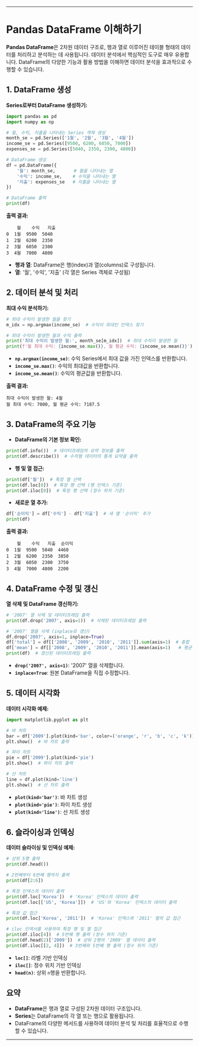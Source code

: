 
---
# Pandas DataFrame 이해하기

**Pandas DataFrame**은 2차원 데이터 구조로, 행과 열로 이루어진 테이블 형태의 데이터를 처리하고 분석하는 데 사용됩니다. 데이터 분석에서 핵심적인 도구로 매우 유용합니다. DataFrame의 다양한 기능과 활용 방법을 이해하면 데이터 분석을 효과적으로 수행할 수 있습니다.

## 1. DataFrame 생성

**Series로부터 DataFrame 생성하기:**

```python
import pandas as pd
import numpy as np

# 월, 수익, 지출을 나타내는 Series 객체 생성
month_se = pd.Series(['1월', '2월', '3월', '4월'])
income_se = pd.Series([9500, 6200, 6050, 7000])
expenses_se = pd.Series([5040, 2350, 2300, 4800])

# DataFrame 생성
df = pd.DataFrame({
    '월': month_se,       # 월을 나타내는 열
    '수익': income_se,    # 수익을 나타내는 열
    '지출': expenses_se   # 지출을 나타내는 열
})

# DataFrame 출력
print(df)
```

**출력 결과:**

```
    월    수익   지출
0  1월  9500  5040
1  2월  6200  2350
2  3월  6050  2300
3  4월  7000  4800
```

- **행과 열**: DataFrame은 행(index)과 열(columns)로 구성됩니다.
- **열**: '월', '수익', '지출' (각 열은 Series 객체로 구성됨)

## 2. 데이터 분석 및 처리

**최대 수익 분석하기:**

```python
# 최대 수익이 발생한 월을 찾기
m_idx = np.argmax(income_se)  # 수익이 최대인 인덱스 찾기

# 최대 수익이 발생한 월과 수익 출력
print('최대 수익이 발생한 월:', month_se[m_idx])  # 최대 수익이 발생한 월
print(f'월 최대 수익: {income_se.max()}, 월 평균 수익: {income_se.mean()}')  # 최대 수익과 평균 수익
```

- **`np.argmax(income_se)`**: 수익 Series에서 최대 값을 가진 인덱스를 반환합니다.
- **`income_se.max()`**: 수익의 최대값을 반환합니다.
- **`income_se.mean()`**: 수익의 평균값을 반환합니다.

**출력 결과:**

```
최대 수익이 발생한 월: 4월
월 최대 수익: 7000, 월 평균 수익: 7187.5
```

## 3. DataFrame의 주요 기능

- **DataFrame의 기본 정보 확인:**

```python
print(df.info())  # 데이터프레임의 요약 정보를 출력
print(df.describe())  # 수치형 데이터의 통계 요약을 출력
```

- **행 및 열 접근:**

```python
print(df['월'])  # 특정 열 선택
print(df.loc[0])  # 특정 행 선택 (행 인덱스 기준)
print(df.iloc[0])  # 특정 행 선택 (정수 위치 기준)
```

- **새로운 열 추가:**

```python
df['순이익'] = df['수익'] - df['지출']  # 새 열 '순이익' 추가
print(df)
```

**출력 결과:**

```
    월    수익   지출  순이익
0  1월  9500  5040  4460
1  2월  6200  2350  3850
2  3월  6050  2300  3750
3  4월  7000  4800  2200
```

## 4. DataFrame 수정 및 갱신

**열 삭제 및 DataFrame 갱신하기:**

```python
# '2007' 열 삭제 및 데이터프레임 출력
print(df.drop('2007', axis=1))  # 삭제된 데이터프레임 출력

# '2007' 열을 삭제 (inplace로 갱신)
df.drop('2007', axis=1, inplace=True)
df['total'] = df[['2008', '2009', '2010', '2011']].sum(axis=1)  # 총합 열 재계산
df['mean'] = df[['2008', '2009', '2010', '2011']].mean(axis=1)   # 평균 열 재계산
print(df)  # 갱신된 데이터프레임 출력
```

- **`drop('2007', axis=1)`**: '2007' 열을 삭제합니다.
- **`inplace=True`**: 원본 DataFrame을 직접 수정합니다.

## 5. 데이터 시각화

**데이터 시각화 예제:**

```python
import matplotlib.pyplot as plt

# 바 차트
bar = df['2009'].plot(kind='bar', color=('orange', 'r', 'b', 'c', 'k'))
plt.show()  # 바 차트 출력

# 파이 차트
pie = df['2009'].plot(kind='pie')
plt.show()  # 파이 차트 출력

# 선 차트
line = df.plot(kind='line')
plt.show()  # 선 차트 출력
```

- **`plot(kind='bar')`**: 바 차트 생성
- **`plot(kind='pie')`**: 파이 차트 생성
- **`plot(kind='line')`**: 선 차트 생성

## 6. 슬라이싱과 인덱싱

**데이터 슬라이싱 및 인덱싱 예제:**

```python
# 상위 5행 출력
print(df.head())

# 2번째부터 6번째 행까지 출력
print(df[2:6])

# 특정 인덱스의 데이터 출력
print(df.loc['Korea'])  # 'Korea' 인덱스의 데이터 출력
print(df.loc[['US', 'Korea']])  # 'US'와 'Korea' 인덱스의 데이터 출력

# 특정 값 접근
print(df.loc['Korea', '2011'])  # 'Korea' 인덱스와 '2011' 열의 값 접근

# iloc 인덱서를 사용하여 특정 행 및 열 접근
print(df.iloc[4])  # 5번째 행 출력 (정수 위치 기준)
print(df.head(2)['2009'])  # 상위 2행의 '2009' 열 데이터 출력
print(df.iloc[[2, 4]])  # 3번째와 5번째 행 출력 (정수 위치 기준)
```

- **`loc[]`**: 라벨 기반 인덱싱
- **`iloc[]`**: 정수 위치 기반 인덱싱
- **`head(n)`**: 상위 `n`행을 반환합니다.

## 요약

- **DataFrame**은 행과 열로 구성된 2차원 데이터 구조입니다.
- **Series**는 DataFrame의 각 열 또는 행으로 활용됩니다.
- DataFrame의 다양한 메서드를 사용하여 데이터 분석 및 처리를 효율적으로 수행할 수 있습니다.

---
